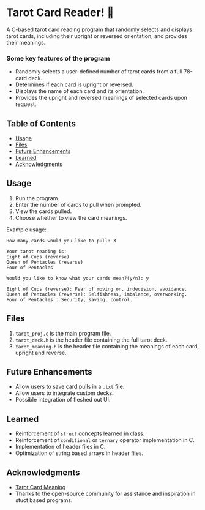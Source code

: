 # Tarot Card Reader! 🎱
A C-based tarot card reading program that randomly selects and displays tarot cards, including their upright or reversed orientation, and provides their meanings.

### Some key features of the program
- Randomly selects a user-defined number of tarot cards from a full 78-card deck.
- Determines if each card is upright or reversed.
- Displays the name of each card and its orientation.
- Provides the upright and reversed meanings of selected cards upon request.

## Table of Contents
- [Usage](#usage)
- [Files](#files)
- [Future Enhancements](#future-enhancements)
- [Learned](#learned)
- [Acknowledgments](#acknowledgments)

## Usage
1. Run the program.
2. Enter the number of cards to pull when prompted.
3. View the cards pulled.
4. Choose whether to view the card meanings.

Example usage:
```
How many cards would you like to pull: 3

Your tarot reading is:
Eight of Cups (reverse)
Queen of Pentacles (reverse)
Four of Pentacles 

Would you like to know what your cards mean?(y/n): y

Eight of Cups (reverse): Fear of moving on, indecision, avoidance.
Queen of Pentacles (reverse): Selfishness, imbalance, overworking.
Four of Pentacles : Security, saving, control.
```

## Files
1. `tarot_proj.c` is the main program file.
2. `tarot_deck.h` is the header file containing the full tarot deck.
3. `tarot_meaning.h` is the header file containing the meanings of each card, upright and reverse.
   
## Future Enhancements
- Allow users to save card pulls in a `.txt` file.
- Allow users to integrate custom decks.
- Possible integration of fleshed out UI.

## Learned
- Reinforcement of `struct` concepts learned in class.
- Reinforcement of `conditional` or `ternary` operator implementation in C.
- Implementation of header files in C.
- Optimization of string based arrays in header files.

## Acknowledgments
- [Tarot Card Meaning](https://labyrinthos.co/blogs/tarot-card-meanings-list?srsltid=AfmBOoqjhRLhqDlfjAZBjXs2ALDIMBRSUWOCJHPsDq9UwSY6_DYi4i9G)
- Thanks to the open-source community for assistance and inspiration in stuct based programs.


